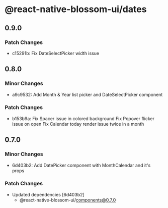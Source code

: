 # @react-native-blossom-ui/dates

## 0.9.0

### Patch Changes

- c15291b: Fix DateSelectPicker width issue

## 0.8.0

### Minor Changes

- a9c9532: Add Month & Year list picker and DateSelectPicker component

### Patch Changes

- b153b9a: Fix Spacer issue in colored background
  Fix Popover flicker issue on open
  Fix Calendar today render issue twice in a month

## 0.7.0

### Minor Changes

- 6d403b2: Add DatePicker component with MonthCalendar and it's props

### Patch Changes

- Updated dependencies [6d403b2]
  - @react-native-blossom-ui/components@0.7.0
